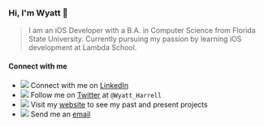 ### Hi, I'm Wyatt 👋
> I am an iOS Developer with a B.A. in Computer Science from Florida State University. Currently pursuing my passion by learning iOS development at Lambda School.   

#### Connect with me
- <img src="https://img.icons8.com/android/18/000000/linkedin.png"/> Connect with me on [LinkedIn](https://in.linkedin.com/in/wyattharrell)
- <img src="https://img.icons8.com/officexs/18/000000/twitter.png"/> Follow me on [Twitter](https://twitter.com/wyatt_harrell) at `@Wyatt_Harrell`
- <img src="https://img.icons8.com/ios-filled/18/000000/resume-website.png"/> Visit my [website](https://in.linkedin.com/in/wyattharrell) to see my past and present projects
- <img src="https://img.icons8.com/metro/18/E74C3C/filled-message.png"/> Send me an [email](mailto:wyattaharrell@gmail.com)
